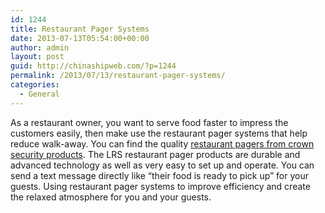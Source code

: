 ```yaml
---
id: 1244
title: Restaurant Pager Systems
date: 2013-07-13T05:54:00+00:00
author: admin
layout: post
guid: http://chinashipweb.com/?p=1244
permalink: /2013/07/13/restaurant-pager-systems/
categories:
  - General
---
```

As a restaurant owner, you want to serve food faster to impress the customers easily, then make use the restaurant pager systems that help reduce walk-away. You can find the quality [restaurant pagers from crown security products](http://crownsecurityproducts.com/paging-systems/restaurant-pagers.html). The LRS restaurant pager products are durable and advanced technology as well as very easy to set up and operate. You can send a text message directly like &#8220;their food is ready to pick up&#8221; for your guests. Using restaurant pager systems to improve efficiency and create the relaxed atmosphere for you and your guests.